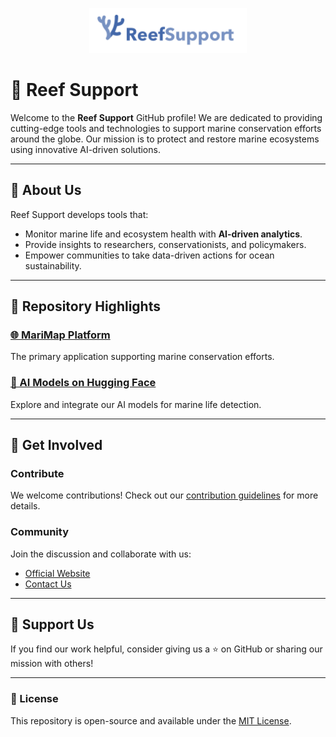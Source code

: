 <p align="center">
  <img src="https://raw.githubusercontent.com/reefsupport/.github/refs/heads/main/public/logo_text_horizontal_transparent.png" alt="Reef Support Logo" width="50%">
</p>

# 🌊 Reef Support

Welcome to the **Reef Support** GitHub profile! We are dedicated to providing cutting-edge tools and technologies to support marine conservation efforts around the globe. Our mission is to protect and restore marine ecosystems using innovative AI-driven solutions.

---

## 🐠 About Us

Reef Support develops tools that:

- Monitor marine life and ecosystem health with **AI-driven analytics**.
- Provide insights to researchers, conservationists, and policymakers.
- Empower communities to take data-driven actions for ocean sustainability.

---

## 📂 Repository Highlights

### [🌐 MariMap Platform](https://marimap.reef.support)

The primary application supporting marine conservation efforts.

### [🤖 AI Models on Hugging Face](https://huggingface.co/reefsupport)

Explore and integrate our AI models for marine life detection.

---

## 💬 Get Involved

### Contribute

We welcome contributions! Check out our [contribution guidelines](https://github.com/reefsupport/contributing.md) for more details.

### Community

Join the discussion and collaborate with us:

- [Official Website](https://www.reef.support)
- [Contact Us](https://www.reef.support/contact)

---

## 🌟 Support Us

If you find our work helpful, consider giving us a ⭐ on GitHub or sharing our mission with others!

---

### 📜 License

This repository is open-source and available under the [MIT License](LICENSE).
